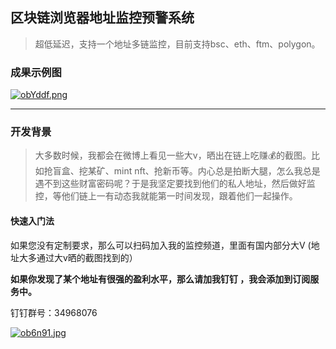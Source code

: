 ## 区块链浏览器地址监控预警系统
> 超低延迟，支持一个地址多链监控，目前支持bsc、eth、ftm、polygon。

### 成果示例图
[![obYddf.png](https://s4.ax1x.com/2021/12/12/obYddf.png)](https://imgtu.com/i/obYddf)

---
### 开发背景
>大多数时候，我都会在微博上看见一些大v，晒出在链上吃赚💰的截图。比如抢盲盒、挖某矿、mint nft、抢新币等。内心总是拍断大腿，怎么我总是遇不到这些财富密码呢？于是我坚定要找到他们的私人地址，然后做好监控，等他们链上一有动态我就能第一时间发现，跟着他们一起操作。

#### 快速入门法
如果您没有定制要求，那么可以扫码加入我的监控频道，里面有国内部分大V (地址大多通过大v晒的截图找到的）

**如果你发现了某个地址有很强的盈利水平，那么请加我钉钉 ，我会添加到订阅服务中。**


钉钉群号：34968076

[![ob6n91.jpg](https://s4.ax1x.com/2021/12/12/ob6n91.jpg)](https://imgtu.com/i/ob6n91)
